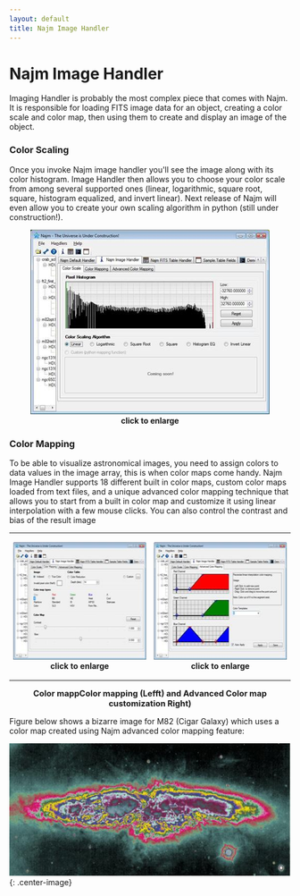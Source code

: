 ```yaml
---
layout: default
title: Najm Image Handler
---
```


# Najm Image Handler

Imaging Handler is probably the most complex piece that comes with Najm. It is responsible for loading FITS image data for an object, creating a color scale and color map, then using them to create and display an image of the object.

### Color Scaling

Once you invoke Najm image handler you'll see the image along with its color histogram. Image Handler then allows you to choose your color scale from among several supported ones (linear, logarithmic, square root, square, histogram equalized, and invert linear). Next release of Najm will even allow you to create your own scaling algorithm in python (still under construction!).

<p class="stBodyText" style="text-align:center;">
    <a href='javascript:ViewImage("assets/images/ss.histo.jpg", "width=710,height=550")'>  <img src="assets/images/ss.histo.small.jpg" width="428" height="330" alt="Histogram for a galaxy image" /></a><br />
    <a href='javascript:ViewImage("assets/images/ss.histo.jpg", "width=710,height=550")' style="text-decoration:none; font-weight:bold;" > click to enlarge </a><br />
</p>


### Color Mapping

To be able to visualize astronomical images, you need to assign colors to data values in the image array, this is when color maps come handy. Najm Image Handler supports 18 different built in color maps, custom color maps loaded from text files, and a unique advanced color mapping technique that allows you to start from a built in color map and customize it using linear interpolation with a few mouse clicks. You can also control the contrast and bias of the result image

<table width="580" border="0" align="center">
    <tr>
    <td height="245">
        <p class="stBodyText" style="text-align:center;">
            <a href='javascript:ViewImage("assets/images/ss.colormap.jpg", "width=710,height=550")'>  <img src="assets/images/ss.colormap.small.jpg" width="272" height="210" alt="Available color maps"/></a><br />
            <a href='javascript:ViewImage("assets/images/ss.colormap.jpg", "width=710,height=550")' style="text-decoration:none; font-weight:bold; "> click to enlarge </a>
        </p>
    </td>
    <td>
        <p class="stBodyText" style="text-align:center;">
        <a href='javascript:ViewImage("assets/images/ss.advcolormap.jpg", "width=710,height=550")' >  <img src="assets/images/ss.advcolormap.small.jpg" width="272" height="210" alt="advanced color mapping"/></a><br />
        <a href='javascript:ViewImage("assets/images/ss.advcolormap.jpg", "width=710,height=550")' style="text-decoration:none; font-weight:bold; "> click to enlarge </a>
        </p>
    </td>
    </tr>
</table>

<p class="stBodyText" style='text-align:center;'>
    <span style='font-size:11.0pt;font-weight:bold;'>Color mappColor mapping (Lefft) and Advanced Color map customization Right)
    </span>
</p>

Figure below shows a bizarre image for M82 (Cigar Galaxy) which uses a color map created using Najm advanced color mapping feature:

![](assets/images/bizarre.jpg){: .center-image}

